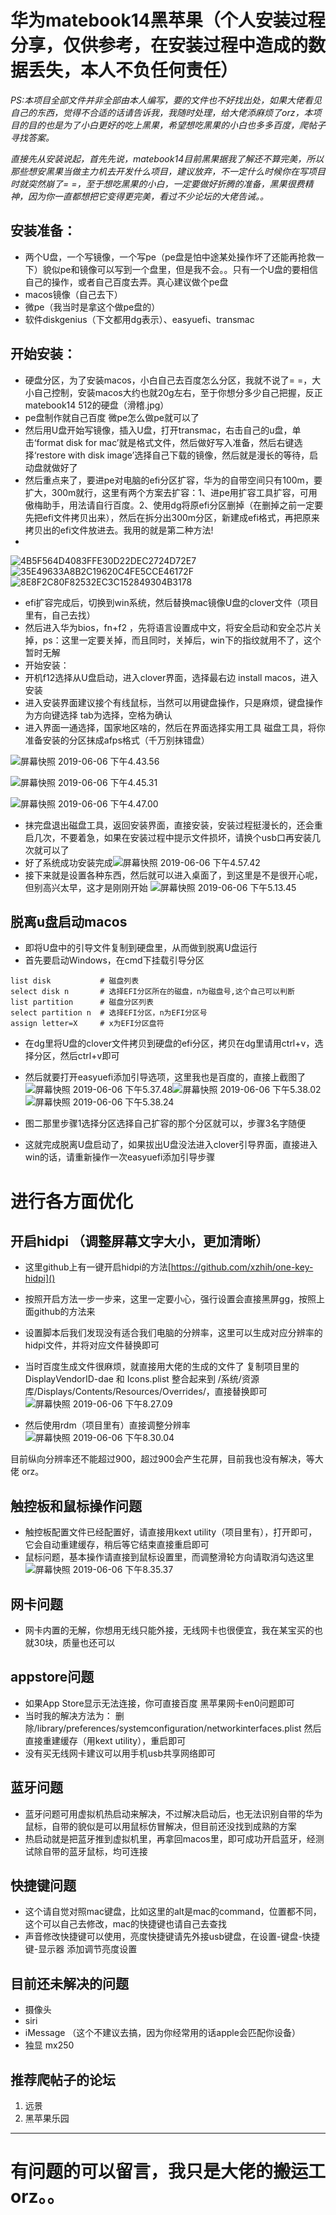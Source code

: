 # 华为matebook14黑苹果（个人安装过程分享，仅供参考，在安装过程中造成的数据丢失，本人不负任何责任）
_PS:本项目全部文件并非全部由本人编写，要的文件也不好找出处，如果大佬看见自己的东西，觉得不合适的话请告诉我，我随时处理，给大佬添麻烦了orz，本项目的目的也是为了小白更好的吃上黑果，希望想吃黑果的小白也多多百度，爬帖子寻找答案。_


  *直接先从安装说起，首先先说，matebook14目前黑果据我了解还不算完美，所以那些想安黑果当做主力机去开发什么项目，建议放弃，不一定什么时候你在写项目时就突然崩了= =，至于想吃黑果的小白，一定要做好折腾的准备，黑果很费精神，因为你一直都想把它变得更完美，看过不少论坛的大佬告诫。。*
## 安装准备：

* 两个U盘，一个写镜像，一个写pe（pe盘是怕中途某处操作坏了还能再抢救一下）貌似pe和镜像可以写到一个盘里，但是我不会。。只有一个U盘的要相信自己的操作，或者自己百度去弄。真心建议做个pe盘
* macos镜像（自己去下）
* 微pe（我当时是拿这个做pe盘的）
* 软件diskgenius（下文都用dg表示）、easyuefi、transmac

## 开始安装：

* 硬盘分区，为了安装macos，小白自己去百度怎么分区，我就不说了= =，大小自己控制，安装macos大约也就20g左右，至于你想分多少自己把握，反正matebook14 512的硬盘（滑稽.jpg）
* pe盘制作就自己百度 微pe怎么做pe就可以了 
* 然后用U盘开始写镜像，插入U盘，打开transmac，右击自己的u盘，单击‘format disk for mac’就是格式文件，然后做好写入准备，然后右键选择‘restore with disk image’选择自己下载的镜像，然后就是漫长的等待，启动盘就做好了
* 然后重点来了，要进pe对电脑的efi分区扩容，华为的自带空间只有100m，要扩大，300m就行，这里有两个方案去扩容：1、进pe用扩容工具扩容，可用傲梅助手，用法请自行百度。2、使用dg将原efi分区删掉（在删掉之前一定要先把efi文件拷贝出来），然后在拆分出300m分区，新建成efi格式，再把原来拷贝出的efi文件放进去。我用的就是第二种方法!
* 
![4B5F564D4083FFE30D22DEC2724D72E7](media/15597480714722/4B5F564D4083FFE30D22DEC2724D72E7.png)![35E49633A8B2C19620C4FE5CCE46172F](media/15597480714722/35E49633A8B2C19620C4FE5CCE46172F.png)![8E8F2C80F82532EC3C152849304B3178](media/15597480714722/8E8F2C80F82532EC3C152849304B3178.png)



* efi扩容完成后，切换到win系统，然后替换mac镜像U盘的clover文件（项目里有，自己去找）
* 然后进入华为bios，fn+f2 ，先将语言设置成中文，将安全启动和安全芯片关掉，ps：这里一定要关掉，而且同时，关掉后，win下的指纹就用不了，这个暂时无解
* 开始安装：
* 开机f12选择从U盘启动，进入clover界面，选择最右边 install macos，进入安装
* 进入安装界面建议接个有线鼠标，当然可以用键盘操作，只是麻烦，键盘操作为方向键选择
tab为选择，空格为确认
* 进入界面一通选择，国家地区啥的，然后在界面选择实用工具 磁盘工具，将你准备安装的分区抹成afps格式（千万别抹错盘）

![屏幕快照 2019-06-06 下午4.43.56](media/15597480714722/%E5%B1%8F%E5%B9%95%E5%BF%AB%E7%85%A7%202019-06-06%20%E4%B8%8B%E5%8D%884.43.56.png)


![屏幕快照 2019-06-06 下午4.45.31](media/15597480714722/%E5%B1%8F%E5%B9%95%E5%BF%AB%E7%85%A7%202019-06-06%20%E4%B8%8B%E5%8D%884.45.31.png)

![屏幕快照 2019-06-06 下午4.47.00](media/15597480714722/%E5%B1%8F%E5%B9%95%E5%BF%AB%E7%85%A7%202019-06-06%20%E4%B8%8B%E5%8D%884.47.00.png)



* 抹完盘退出磁盘工具，返回安装界面，直接安装，安装过程挺漫长的，还会重启几次，不要着急，如果在安装过程中提示文件损坏，请换个usb口再安装几次就可以了
* 好了系统成功安装完成![屏幕快照 2019-06-06 下午4.57.42](media/15597480714722/%E5%B1%8F%E5%B9%95%E5%BF%AB%E7%85%A7%202019-06-06%20%E4%B8%8B%E5%8D%884.57.42.png)
* 接下来就是设置各种东西，然后就可以进入桌面了，到这里是不是很开心呢，但别高兴太早，这才是刚刚开始
![屏幕快照 2019-06-06 下午5.13.45](media/15597480714722/%E5%B1%8F%E5%B9%95%E5%BF%AB%E7%85%A7%202019-06-06%20%E4%B8%8B%E5%8D%885.13.45.png)


## 脱离u盘启动macos


* 即将U盘中的引导文件复制到硬盘里，从而做到脱离U盘运行
* 首先要启动Windows，在cmd下挂载引导分区
 
```diskpart
list disk           # 磁盘列表
select disk n       # 选择EFI分区所在的磁盘，n为磁盘号,这个自己可以判断
list partition      # 磁盘分区列表
select partition n  # 选择EFI分区，n为EFI分区号
assign letter=X     # x为EFI分区盘符
```
* 在dg里将U盘的clover文件拷贝到硬盘的efi分区，拷贝在dg里请用ctrl+v，选择分区，然后ctrl+v即可
* 然后就要打开easyuefi添加引导选项，这里我也是百度的，直接上截图了
![屏幕快照 2019-06-06 下午5.37.48](media/15597480714722/%E5%B1%8F%E5%B9%95%E5%BF%AB%E7%85%A7%202019-06-06%20%E4%B8%8B%E5%8D%885.37.48.png)![屏幕快照 2019-06-06 下午5.38.02](media/15597480714722/%E5%B1%8F%E5%B9%95%E5%BF%AB%E7%85%A7%202019-06-06%20%E4%B8%8B%E5%8D%885.38.02.png)
![屏幕快照 2019-06-06 下午5.38.24](media/15597480714722/%E5%B1%8F%E5%B9%95%E5%BF%AB%E7%85%A7%202019-06-06%20%E4%B8%8B%E5%8D%885.38.24.png)


* 图二那里步骤1选择分区选择自己扩容的那个分区就可以，步骤3名字随便
* 这就完成脱离U盘启动了，如果拔出U盘没法进入clover引导界面，直接进入win的话，请重新操作一次easyuefi添加引导步骤

# 进行各方面优化

## 开启hidpi （调整屏幕文字大小，更加清晰）

* 这里github上有一键开启hidpi的方法[https://github.com/xzhih/one-key-hidpi]()
* 按照开启方法一步一步来，这里一定要小心，强行设置会直接黑屏gg，按照上面github的方法来
* 设置脚本后我们发现没有适合我们电脑的分辨率，这里可以生成对应分辨率的hidpi文件，并将对应文件替换即可
* 当时百度生成文件很麻烦，就直接用大佬的生成的文件了 复制项目里的DisplayVendorID-dae 和 Icons.plist 整合起来到 /系统/资源库/Displays/Contents/Resources/Overrides/，直接替换即可
![屏幕快照 2019-06-06 下午8.27.09](media/15597480714722/%E5%B1%8F%E5%B9%95%E5%BF%AB%E7%85%A7%202019-06-06%20%E4%B8%8B%E5%8D%888.27.09.png)

* 然后使用rdm（项目里有）直接调整分辨率![屏幕快照 2019-06-06 下午8.30.04](media/15597480714722/%E5%B1%8F%E5%B9%95%E5%BF%AB%E7%85%A7%202019-06-06%20%E4%B8%8B%E5%8D%888.30.04.png)

目前纵向分辨率还不能超过900，超过900会产生花屏，目前我也没有解决，等大佬 orz。

## 触控板和鼠标操作问题
* 触控板配置文件已经配置好，请直接用kext utility（项目里有），打开即可，它会自动重建缓存，稍后等它结束直接重启即可
* 鼠标问题，基本操作请直接到鼠标设置里，而调整滑轮方向请取消勾选这里
![屏幕快照 2019-06-06 下午8.35.37](media/15597480714722/%E5%B1%8F%E5%B9%95%E5%BF%AB%E7%85%A7%202019-06-06%20%E4%B8%8B%E5%8D%888.35.37.png)

## 网卡问题
* 网卡内置的无解，你想用无线只能外接，无线网卡也很便宜，我在某宝买的也就30块，质量也还可以

## appstore问题 
* 如果App Store显示无法连接，你可直接百度 黑苹果网卡en0问题即可
* 当时我的解决方法为： 删除/library/preferences/systemconfiguration/networkinterfaces.plist 然后直接重建缓存（用kext utility），重启即可
* 没有买无线网卡建议可以用手机usb共享网络即可

## 蓝牙问题
* 蓝牙问题可用虚拟机热启动来解决，不过解决启动后，也无法识别自带的华为鼠标，自带的貌似是可以用鼠标仿冒解决，但目前还没找到成熟的方案
* 热启动就是把蓝牙推到虚拟机里，再拿回macos里，即可成功开启蓝牙，经测试除自带的蓝牙鼠标，均可连接
 
## 快捷键问题
* 这个请自觉对照mac键盘，比如这里的alt是mac的command，位置都不同，这个可以自己去修改，mac的快捷键也请自己去查找
* 声音修改快捷键可以使用，亮度快捷键请先外接usb键盘，在设置-键盘-快捷键-显示器 添加调节亮度设置

## 目前还未解决的问题
* 摄像头
* siri
* iMessage （这个不建议去搞，因为你经常用的话apple会匹配你设备）
* 独显 mx250

## 推荐爬帖子的论坛
1. 远景
2. 黑苹果乐园

-------
# 有问题的可以留言，我只是大佬的搬运工orz。。


